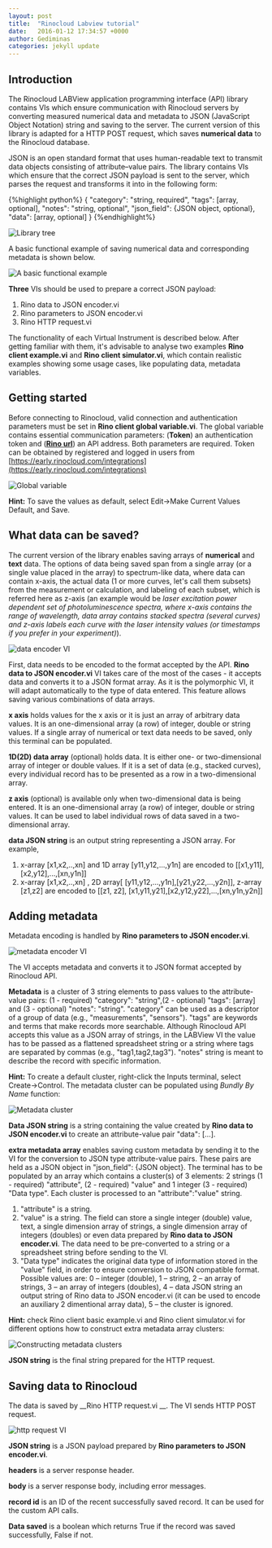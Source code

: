 ```yaml
---
layout: post
title:  "Rinocloud Labview tutorial"
date:   2016-01-12 17:34:57 +0000
author: Gediminas
categories: jekyll update
---
```


## Introduction

The Rinocloud LABView application programming interface (API) library contains VIs which ensure communication with Rinocloud servers by converting measured numerical data and metadata to JSON (JavaScript Object Notation) string and saving to the server. The current version of this library is adapted for a HTTP POST request, which saves __numerical data__ to the Rinocloud database.

JSON is an open standard format that uses human-readable text to transmit data objects consisting of attribute–value pairs. The library contains VIs which ensure that the correct JSON payload is sent to the server, which parses the request and transforms it into in the following form:

{%highlight python%}
{
"category": "string, required",
"tags": [array, optional],
"notes": "string, optional",
"json_field": {JSON object, optional},
"data": [array, optional]
}
{%endhighlight%}

![Library tree](http://i.imgur.com/aS7qsis.png)

A basic functional example of saving numerical data and corresponding metadata is shown below.

![A basic functional example](http://i.imgur.com/q21VCu0.png)

__Three__ VIs should be used to prepare a correct JSON payload:
1. Rino data to JSON encoder.vi
2. Rino parameters to JSON encoder.vi
3. Rino HTTP request.vi  

The functionality of each Virtual Instrument is described below. After getting familiar with them, it's advisable to analyse two examples __Rino client example.vi__ and __Rino client simulator.vi__, which contain realistic examples showing some usage cases, like populating data, metadata variables.

## Getting started

Before connecting to Rinocloud, valid connection and authentication parameters must be set in __Rino client global variable.vi__.  The global variable contains essential communication parameters: (__Token__) an authentication token and ([__Rino url__](https://rinocloud.com/api/1/objects/)) an API address. Both parameters are required. Token can be obtained by registered and logged in users from [https://early.rinocloud.com/integrations](https://early.rinocloud.com/integrations)

![Global variable](http://i.imgur.com/v8NieWn.png)

__Hint:__ To save the values as default, select Edit→Make Current Values Default, and Save.

## What data can be saved?

The current version of the library enables saving arrays of __numerical__ and __text__ data. The options of data being saved span from a single array (or a single value placed in the array) to spectrum-like data, where data can contain x-axis, the actual data (1 or more curves, let's call them subsets) from the measurement or calculation, and labeling of each subset, which is referred here as z-axis (an example would be _laser excitation power dependent set of photoluminescence spectra, where x-axis contains the range of wavelength, data array contains stacked spectra (several curves) and z-axis labels each curve with the laser intensity values (or timestamps if you prefer in your experiment)_).

![data encoder VI](http://i.imgur.com/d2dxA1C.png)

First, data needs to be encoded to the format accepted by the API. __Rino data to JSON encoder.vi__ VI takes care of the most of the cases - it accepts data and converts it to a JSON format array. As it is the polymorphic VI, it will adapt automatically to the type of data entered. This feature allows saving various combinations of data arrays.

__x axis__ holds values for the x axis or it is just an array of arbitrary data values. It is an one-dimensional array (a row) of integer, double or string values.
If a single array of numerical or text data needs to be saved, only this terminal can be populated.

__1D(2D) data array__ (optional) holds data. It is either one- or two-dimensional array of integer or double values. If it is a set of data (e.g., stacked curves), every individual record has to be presented as a row in a two-dimensional array.

__z axis__ (optional) is available only when two-dimensional data is being entered. It is an one-dimensional array (a row) of integer, double or string values. It can be used to label individual rows of data saved in a two-dimensional array.

__data JSON string__ is an output string representing a JSON array.
For example,
1. x-array [x1,x2,..,xn] and 1D array [y11,y12,...,y1n] are encoded to [[x1,y11],[x2,y12],...,[xn,y1n]]
2. x-array [x1,x2,..,xn] , 2D array[ [y11,y12,...,y1n],[y21,y22,...,y2n]], z-array  [z1,z2]  are encoded to [[z1, z2], [x1,y11,y21],[x2,y12,y22],...,[xn,y1n,y2n]]


## Adding metadata

Metadata encoding is handled by __Rino parameters to JSON encoder.vi__.

![metadata encoder VI](http://i.imgur.com/7LERcRo.png)

The VI accepts metadata and converts it to JSON format accepted by Rinocloud API.

__Metadata__ is a cluster of 3 string elements to pass values to the attribute-value pairs: (1 - required) "category": "string",(2 - optional) "tags": [array] and (3 - optional)  "notes": "string".
"category" can be used as a descriptor of a group of data (e.g., "measurements", "sensors").
"tags" are keywords and terms that make records more searchable. Although Rinocloud API accepts this value as a JSON array of strings, in the LABView VI the value has to be passed as a flattened spreadsheet string or a string where tags are separated by commas (e.g., "tag1,tag2,tag3").
 "notes" string is meant to describe the record with specific information.

__Hint:__ To create a default cluster, right-click the Inputs terminal, select Create→Control.
The metadata cluster can be populated using _Bundly By Name_ function:

![Metadata cluster](http://i.imgur.com/XEHqrEH.png)

__Data JSON string__ is a string containing the value created by __Rino data to JSON encoder.vi__ to create an attribute-value pair "data": […].

__extra metadata array__ enables saving custom metadata by sending it to the VI for the conversion to JSON type attribute-value pairs. These pairs are held as a JSON object in "json_field": {JSON object}. The terminal has to be populated by an array which contains a cluster(s) of 3 elements: 2 strings (1 - required) "attribute", (2 - required) "value" and 1 integer (3 - required) "Data type".  Each cluster is processed to an "attribute":"value" string.
1. "attribute" is a string.
2. "value" is a string. The field can store a single integer (double) value, text, a single dimension array of strings, a single dimension array of integers (doubles) or even data prepared by __Rino data to JSON encoder.vi__. The data need to be pre-converted to a string or a spreadsheet string before sending to the VI.
3. "Data type" indicates the original data type of information stored in the "value" field, in order to ensure conversion to JSON compatible format. Possible values are: 0 – integer (double), 1 – string, 2 – an array of strings, 3 – an array of integers (doubles), 4 – data JSON string an output string of Rino data to JSON encoder.vi (it can be used to encode an auxiliary 2 dimentional array data), 5 – <null> the cluster is ignored.

__Hint:__ check Rino client basic example.vi  and Rino client simulator.vi for different options how to construct extra metadata array clusters:

![Constructing metadata clusters](http://i.imgur.com/xwkXpHB.png)

__JSON string__ is the final string prepared for the HTTP request.


## Saving data to Rinocloud

The data is saved by __Rino HTTP request.vi __. The VI sends HTTP POST request.

![http request VI](http://i.imgur.com/E4gHX9k.png)

__JSON string__ is a JSON payload prepared by __Rino parameters to JSON encoder.vi__.

__headers__ is a server response header.

__body__ is a server response body, including error messages.

__record id__ is an ID of the recent successfully saved record. It can be used for the custom API calls.

__Data saved__ is a boolean which returns True if the record was saved successfully, False if not.
